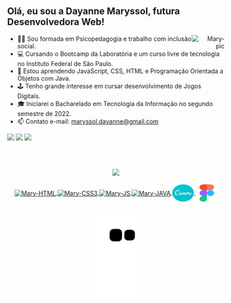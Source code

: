 ## Olá, eu sou a Dayanne Maryssol, futura Desenvolvedora Web!

<div align = right>
    <a href="https://github.com/Maryssun">
    <img align="right" alt="Mary-pic" width="15%" height="15%" src="https://picrew.me/shareImg/org/202204/263035_eFddREOg.png">
    </a>
</div>
  
 
- 👩‍🎓 Sou formada em Psicopedagogia e trabalho com inclusão social.
- 💻 Cursando o Bootcamp da Laboratória e um curso livre de tecnologia no Instituto Federal de São Paulo.
- 💛 Estou aprendendo JavaScript, CSS, HTML e Programação Orientada a Objetos com Java.
- 🕹 Tenho grande interesse em cursar desenvolvimento de Jogos Digitais. 
- 🎓 Iniciarei o Bacharelado em Tecnologia da Informação no segundo semestre de 2022.
- 📫 Contato e-mail: maryssol.dayanne@gmail.com 

<div align="left"> 
  <a href="https://instagram.com/dayannemaryssol" target="_blank"><img src="https://img.shields.io/badge/-Instagram-%23E4405F?style=for-the-badge&logo=instagram&logoColor=white" target="_blank"></a>
  <a href = "mailto:maryssol.dayanne@gmail.com"><img src="https://img.shields.io/badge/-Gmail-%23333?style=for-the-badge&logo=gmail&logoColor=white" target="_blank"></a>
  <a href="https://www.linkedin.com/in/dayannemaryssol/" target="_blank"><img src="https://img.shields.io/badge/-LinkedIn-%230077B5?style=for-the-badge&logo=linkedin&logoColor=white" target="_blank"></a>
</div>  


##
<br>
<br>
<div align="center">
  <a href="https://github.com/Maryssun">
    
   <img width="50%" src="https://github-readme-stats.vercel.app/api?username=Maryssun&show_icons=true&theme=dracula&include_all_commits=true&count_private=true"/>

<!--    <img width="49%" src="https://github-readme-stats.vercel.app/api/top-langs/?username=Maryssun&layout=compact&langs_count=7&theme=dracula"/>
</div> -->
    
<div style="display: inline_block"><br>
  <img align="center" alt="Mary-HTML" src="https://img.shields.io/badge/HTML-239120?style=for-the-badge&logo=html5&logoColor=white">
  <img align="center" alt="Mary-CSS3" src="https://img.shields.io/badge/CSS3-1572B6?style=for-the-badge&logo=css3&logoColor=white">
  <img align="center" alt="Mary-JS" src="https://img.shields.io/badge/JavaScript-F7DF1E?style=for-the-badge&logo=javascript&logoColor=black">
  <img align="center" alt="Mary-JAVA" src="https://img.shields.io/badge/Java-ED8B00?style=for-the-badge&logo=java&logoColor=white">
  <img align="center" height="40" width="50 alt="Mary-Canva" src="https://raw.githubusercontent.com/devicons/devicon/2ae2a900d2f041da66e950e4d48052658d850630/icons/canva/canva-original.svg">
  <img align="center" height="40" width="50" alt="Mary-Figma" src="https://raw.githubusercontent.com/devicons/devicon/master/icons/figma/figma-original.svg">
</div>
  
  ##
 
  ![Snake animation](https://github.com/Maryssun/Maryssun/blob/output/github-contribution-grid-snake.svg)
